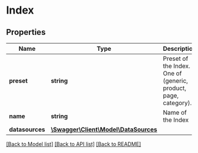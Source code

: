 # Index

## Properties
Name | Type | Description | Notes
------------ | ------------- | ------------- | -------------
**preset** | **string** | Preset of the Index. One of (generic, product, page, category). | 
**name** | **string** | Name of the Index | 
**datasources** | [**\Swagger\Client\Model\DataSources**](DataSources.md) |  | [optional] 

[[Back to Model list]](../../README.md#documentation-for-models) [[Back to API list]](../../README.md#documentation-for-api-endpoints) [[Back to README]](../../README.md)

